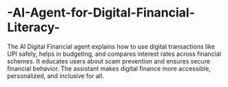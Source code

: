 # -AI-Agent-for-Digital-Financial-Literacy-
The AI Digital Financial agent explains how to use digital transactions like UPI safely, helps in budgeting, and compares interest rates across financial schemes. It educates users about scam prevention and ensures secure financial behavior. The assistant makes digital finance more accessible, personalized, and inclusive for all.
